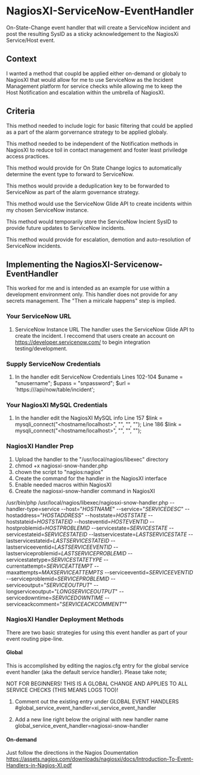 # NagiosXI-ServiceNow-EventHandler
On-State-Change event handler that will create a ServiceNow incident and post the resulting SysID as a sticky acknowledgement to the NagiosXi Service/Host event.

## Context
I wanted a method that coupld be applied either on-demand or globaly to NagiosXI that would allow for me to use ServiceNow as the Incident Management platform for service checks while allowing me to keep the Host Notification and escalation within the umbrella of NagiosXI.

## Criteria 
This method needed to include logic for basic filtering that could be applied as a part of the alarm gorvernance strategy to be applied globaly.

This method needed to be independent of the Notification methods in NagiosXI to reduce toil in contact management and foster least priviledge access practices.

This method would provide for On State Change logics to automatically determine the event type to forward to ServiceNow.

This methos would provide a deduplication key to be forwarded to ServiceNow as part of the alarm governance strategy.

This method would use the ServiceNow Glide API to create incidents within my chosen ServiceNow instance.

This method would temporarily store the ServiceNow Incient SysID to provide future updates to ServiceNow incidents.

This method would provide for escalation, demotion and auto-resolution of ServiceNow incidents.

## Implementing the NagiosXI-Servicenow-EventHandler
This worked for me and is intended as an example for use within a development environment only. 
This handler does not provide for any secrets management.
The "Then a miricale happens" step is implied.

### Your ServiceNow URL
1. ServiceNow Instance URL
The handler uses the ServiceNow Glide API to create the incident. I reccomend that users create an account on https://developer.servicenow.com/ to begin integration testing/development.

### Supply ServiceNow Credentials
1. In the handler edit ServiceNow Credentials
  Lines 102-104
    $uname = "snusername";
    $upass = "snpassword";
    $url = 'https://<SNOW-URL>/api/now/table/incident';

### Your NagiosXI MySQL Credentials
1. In the handler edit the NagiosXI MySQL info
  Line 157
    $link = mysqli_connect("<hostname/localhost>", "<dbuser>", "<dbpassword>", "<dbname>");
  Line 186
    $link = mysqli_connect("<hostname/localhost>", "<dbuser>", "<dbpassword>", "<dbname>");

### NagiosXI Handler Prep
1. Upload the handler to the "/usr/local/nagios/libexec" directory
2. chmod +x nagiosxi-snow-hander.php
3. chown the script to "nagios:nagios" 
4. Create the command for the handler in the NagiosXI interface
5. Enable needed macros within NagiosXI
6. Create the nagiosxi-snow-handler command in NagiosXI

/usr/bin/php /usr/local/nagios/libexec/nagiosxi-snow-handler.php --handler-type=service --host="$HOSTNAME$" --service="$SERVICEDESC$" --hostaddress="$HOSTADDRESS$" --hoststate=$HOSTSTATE$ --hoststateid=$HOSTSTATEID$ --hosteventid=$HOSTEVENTID$ --hostproblemid=$HOSTPROBLEMID$ --servicestate=$SERVICESTATE$ --servicestateid=$SERVICESTATEID$ --lastservicestate=$LASTSERVICESTATE$ --lastservicestateid=$LASTSERVICESTATEID$ --lastserviceeventid=$LASTSERVICEEVENTID$ --lastserviceproblemid=$LASTSERVICEPROBLEMID$ --servicestatetype=$SERVICESTATETYPE$ --currentattempt=$SERVICEATTEMPT$ --maxattempts=$MAXSERVICEATTEMPTS$ --serviceeventid=$SERVICEEVENTID$ --serviceproblemid=$SERVICEPROBLEMID$ --serviceoutput="$SERVICEOUTPUT$" --longserviceoutput="$LONGSERVICEOUTPUT$" --servicedowntime=$SERVICEDOWNTIME$ --serviceackcomment="$SERVICEACKCOMMENT$""

### NagiosXI Handler Deployment Methods
There are two basic strategies for using this event handler as part of your event routing pipe-line.

#### Global
This is accomplished by editing the nagios.cfg entry for the global service event handler (aka the default service handler). 
Please take note;

NOT FOR BEGINNERS!
THIS IS A GLOBAL CHANGE AND APPLIES TO ALL SERVICE CHECKS (THIS MEANS LOGS TOO)! 

1. Comment out the existing entry under GLOBAL EVENT HANDLERS
#global_service_event_handler=xi_service_event_handler

2. Add a new line right below the original with new handler name
global_service_event_handler=nagiosxi-snow-handler

#### On-demand
Just follow the directions in the Nagios Doumentation
https://assets.nagios.com/downloads/nagiosxi/docs/Introduction-To-Event-Handlers-in-Nagios-XI.pdf

